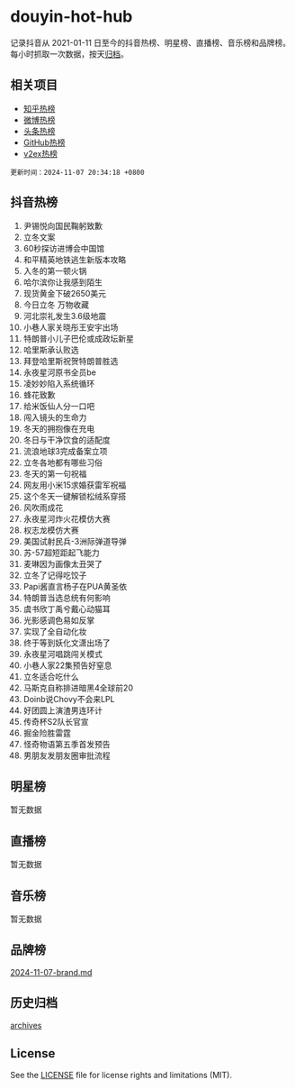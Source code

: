 # douyin-hot-hub

记录抖音从 2021-01-11 日至今的抖音热榜、明星榜、直播榜、音乐榜和品牌榜。每小时抓取一次数据，按天[归档](archives)。

## 相关项目

- [知乎热榜](https://github.com/lonnyzhang423/zhihu-hot-hub)
- [微博热榜](https://github.com/lonnyzhang423/weibo-hot-hub)
- [头条热榜](https://github.com/lonnyzhang423/toutiao-hot-hub)
- [GitHub热榜](https://github.com/lonnyzhang423/github-hot-hub)
- [v2ex热榜](https://github.com/lonnyzhang423/v2ex-hot-hub)


`更新时间：2024-11-07 20:34:18 +0800`

## 抖音热榜

1. 尹锡悦向国民鞠躬致歉
1. 立冬文案
1. 60秒探访进博会中国馆
1. 和平精英地铁逃生新版本攻略
1. 入冬的第一顿火锅
1. 哈尔滨你让我感到陌生
1. 现货黄金下破2650美元
1. 今日立冬 万物收藏
1. 河北崇礼发生3.6级地震
1. 小巷人家关晓彤王安宇出场
1. 特朗普小儿子巴伦或成政坛新星
1. 哈里斯承认败选
1. 拜登哈里斯祝贺特朗普胜选
1. 永夜星河原书全员be
1. 凌妙妙陷入系统循环
1. 蜂花致歉
1. 给米饭仙人分一口吧
1. 闯入镜头的生命力
1. 冬天的拥抱像在充电
1. 冬日与干净饮食的适配度
1. 流浪地球3完成备案立项
1. 立冬各地都有哪些习俗
1. 冬天的第一句祝福
1. 网友用小米15求婚获雷军祝福
1. 这个冬天一键解锁松绒系穿搭
1. 风吹雨成花
1. 永夜星河炸火花模仿大赛
1. 权志龙模仿大赛
1. 美国试射民兵-3洲际弹道导弹
1. 苏-57超短距起飞能力
1. 麦琳因为画像太丑哭了
1. 立冬了记得吃饺子
1. Papi酱直言杨子在PUA黄圣依
1. 特朗普当选总统有何影响
1. 虞书欣丁禹兮戴心动猫耳
1. 光影感调色易如反掌
1. 实现了全自动化妆
1. 终于等到妖化文潇出场了
1. 永夜星河唱跳闯关模式
1. 小巷人家22集预告好窒息
1. 立冬适合吃什么
1. 马斯克自称排进暗黑4全球前20
1. Doinb说Chovy不会来LPL
1. 好团圆上演渣男连环计
1. 传奇杯S2队长官宣
1. 掘金险胜雷霆
1. 怪奇物语第五季首发预告
1. 男朋友发朋友圈审批流程

## 明星榜

暂无数据

## 直播榜

暂无数据

## 音乐榜

暂无数据

## 品牌榜

[2024-11-07-brand.md](archives/2024-11-07-brand.md)

## 历史归档

[archives](archives)

## License

See the [LICENSE](LICENSE) file for license rights and limitations (MIT).
